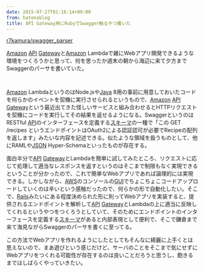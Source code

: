 ```yaml
---
date: 2015-07-27T01:16:14+09:00
from: hatenablog
title: API Gateway用にRubyでSwagger触るやつ書いた
---
```


<p><a href="https://github.com/r7kamura/swagger_parser">r7kamura/swagger_parser</a></p>

<p><a class="keyword" href="http://d.hatena.ne.jp/keyword/Amazon">Amazon</a> <a class="keyword" href="http://d.hatena.ne.jp/keyword/API">API</a> <a class="keyword" href="http://d.hatena.ne.jp/keyword/Gateway">Gateway</a>と<a class="keyword" href="http://d.hatena.ne.jp/keyword/Amazon">Amazon</a> Lambdaで雑にWebアプリ開発できるような環境をつくろうかと思って、何を思ったか週末の朝から海辺に来て夕方までSwaggerのパーサを書いていた。</p>

<p><img src="https://pbs.twimg.com/media/CKzps9EUwAAhArY.jpg:large" alt="" /></p>

<p><img src="https://pbs.twimg.com/media/CK0OjDlUEAAqeBn.jpg:large" alt="" /></p>

<p><a class="keyword" href="http://d.hatena.ne.jp/keyword/Amazon">Amazon</a> LambdaというのはNode.jsや<a class="keyword" href="http://d.hatena.ne.jp/keyword/Java">Java</a> 8用の事前に用意しておいたコードを何らかのイベントを契機に実行させられるというもので、<a class="keyword" href="http://d.hatena.ne.jp/keyword/Amazon">Amazon</a> <a class="keyword" href="http://d.hatena.ne.jp/keyword/API">API</a> <a class="keyword" href="http://d.hatena.ne.jp/keyword/Gateway">Gateway</a>という最近出てきた怪しいサービスと組み合わせるとHTTPリクエストを契機にコードを実行してその結果を返せるようになる。SwaggerというのはRESTful <a class="keyword" href="http://d.hatena.ne.jp/keyword/API">API</a>のインターフェースを定義する<a class="keyword" href="http://d.hatena.ne.jp/keyword/%A5%B9%A5%AD%A1%BC%A5%DE">スキーマ</a>の一種で「この GET /recipes というエンドポイントはOAuth2による認証認可が必要でRecipeの配列を返します」みたいな内容を記述できる。似たような領域を扱うものとして、他にRAMLや<a class="keyword" href="http://d.hatena.ne.jp/keyword/JSON">JSON</a> Hyper-Schemaといったものが存在する。</p>

<p>面白半分で<a class="keyword" href="http://d.hatena.ne.jp/keyword/API">API</a> <a class="keyword" href="http://d.hatena.ne.jp/keyword/Gateway">Gateway</a>とLambdaを簡単に試してみたところ、リクエストに応じて処理して適当なレスポンスを返すというのはそこまで制限もなく実現できるということが分かったので、これで簡単なWebアプリであれば論理的には実現できる。しかしながら、<a class="keyword" href="http://d.hatena.ne.jp/keyword/AWS">AWS</a>のコンソールの<a class="keyword" href="http://d.hatena.ne.jp/keyword/GUI">GUI</a>でちょこちょこコードアップロードしていくのは辛いという感触だったので、何らかの形で自動化したい。そこで、<a class="keyword" href="http://d.hatena.ne.jp/keyword/Rails">Rails</a>みたいにある程度決められた形に則ってWebアプリを実装すると、提供されるエンドポイントを解析して<a class="keyword" href="http://d.hatena.ne.jp/keyword/API">API</a> <a class="keyword" href="http://d.hatena.ne.jp/keyword/Gateway">Gateway</a>とLambdaの上に適当に反映してくれるというやつをつくろうとしていて、そのためにエンドポイントのインターフェースを定義する<a class="keyword" href="http://d.hatena.ne.jp/keyword/%A5%B9%A5%AD%A1%BC%A5%DE">スキーマ</a>があると内部表現として便利で、そこで鎌倉まで来て海見ながらSwaggerのパーサを書くに至ってる。</p>

<p>この方法でWebアプリを作れるようにしたとしてもそんなに綺麗に上手くとは思えないので、まあ遊びという感じだけど、サーバのことをそこまで気にせずにWebアプリをつくれる可能性が存在するのは良いことだろうと思うし、飽きるまではしばらくやっていきたい。</p>

